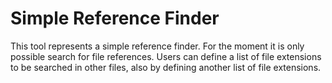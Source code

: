 
# Simple Reference Finder

This tool represents a simple reference finder. For the moment it is only possible 
search for file references. Users can define a list of file extensions to be searched 
in other files, also by defining another list of file extensions.

